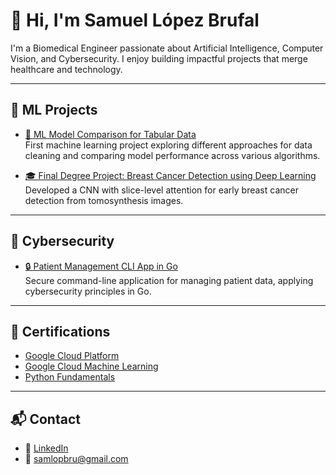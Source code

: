 # 👋 Hi, I'm Samuel López Brufal

I'm a Biomedical Engineer passionate about Artificial Intelligence, Computer Vision, and Cybersecurity. I enjoy building impactful projects that merge healthcare and technology.

---

## 🚀 ML Projects

- [🧪 ML Model Comparison for Tabular Data](https://github.com/SamLopBru/FirstMLProject.git)  
  First machine learning project exploring different approaches for data cleaning and comparing model performance across various algorithms.
  
- [🎓 Final Degree Project: Breast Cancer Detection using Deep Learning](https://github.com/SamLopBru/FinalDegreeProject.git)  
  Developed a CNN with slice-level attention for early breast cancer detection from tomosynthesis images.


---

## 🔐 Cybersecurity
- [🔒 Patient Management CLI App in Go](https://github.com/SamLopBru/CiberSecurityGo.git)  
  Secure command-line application for managing patient data, applying cybersecurity principles in Go.

---

## 📜 Certifications
- [Google Cloud Platform](Certificates/EITC_certificated_GoogleCloudPlatform.pdf)  
- [Google Cloud Machine Learning](Certificates/EITC_certificated_GoogleCloudML.pdf)  
- [Python Fundamentals](Certificates/EITC_certificate_Python.pdf)  

---

## 📬 Contact
- 💼 [LinkedIn](https://www.linkedin.com/in/samuel-lópez-brufal-4345682b0)  
- 📧 samlopbru@gmail.com
